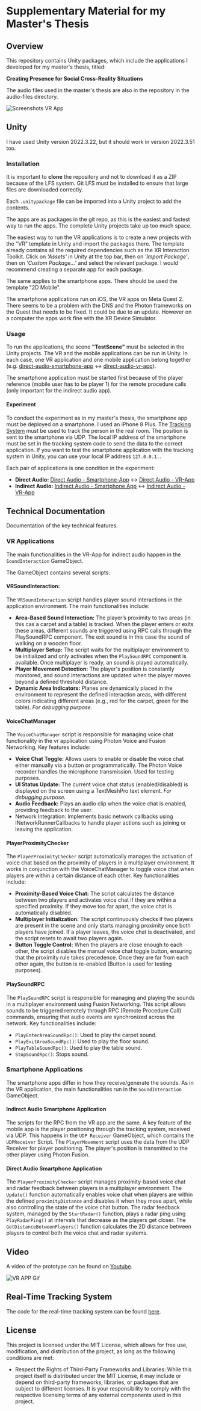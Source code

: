 
# Supplementary Material for my Master's Thesis

## Overview

This repository contains Unity packages, which include the applications I developed for my master's thesis, titled:

**Creating Presence for Social Cross-Reality Situations**

The audio files used in the master's thesis are also in the repository in the audio-files directory.

![Screenshots VR App](images/vr-screenshots.png)
## Unity

I have used Unity version 2022.3.22, but it should work in version 2022.3.51 too.

### Installation

It is important to **clone** the repository and not to download it as a ZIP because of the LFS system. Git LFS must be installed to ensure that large files are downloaded correctly.

Each `.unitypackage` file can be imported into a Unity project to add the contents.

The apps are as packages in the git repo, as this is the easiest and fastest way to run the apps. The complete Unity projects take up too much space.

The easiest way to run the VR applications is to create a new projects with the "VR" template in Unity and import the packages there. The template already contains all the required dependencies such as the XR Interaction Toolkit. Click on _'Assets'_ in Unity at the top bar, then on _'Import Package'_, then on _'Custom Package...'_ and select the relevant package. I would recommend creating a separate app for each package.

The same applies to the smartphone apps. There should be used the template "2D Mobile".

The smartphone applications run on iOS, the VR apps on Meta Quest 2. There seems to be a problem with the DNS and the Photon frameworks on the Quest that needs to be fixed. It could be due to an update. However on a computer the apps work fine with the XR Device Simulator.

### Usage

To run the applications, the scene **"TestScene"** must be selected in the Unity projects. The VR and the mobile applications can be run in Unity.
In each case, one VR application and one mobile application belong together (e.g. [direct-audio-smartphone-app](direct-audio-smartphone-app) <-> [direct-audio-vr-app](direct-audio-vr-app)).

The smartphone application must be started first because of the player reference (mobile user has to be player 1) for the remote procedure calls (only important for the indirect audio app).

#### Experiment

To conduct the experiment as in my master's thesis, the smartphone app must be deployed on a smartphone. I used an iPhone 8 Plus. The [Tracking System](https://github.com/nils-nilsen/human-apriltag-tracking) must be used to track the person in the real room. The position is sent to the smartphone via UDP. The local IP address of the smartphone must be set in the tracking system code to send the data to the correct application. If you want to test the smartphone application with the tracking system in Unity, you can use your local IP address `127.0.0.1.`.

Each pair of applications is one condition in the experiment:
 - **Direct Audio:** [Direct Audio - Smartphone-App](direct-audio-smartphone-app) <-> [Direct Audio - VR-App](direct-audio-vr-app)
 - **Indirect Audio:** [Indirect Audio - Smartphone App](indirect-audio-smartphone-app) <-> [Indirect Audio - VR-App](indirect-audio-vr-app)

## Technical Documentation

Documentation of the key technical features.

### VR Applications

The main functionalities in the VR-App for indirect audio happen in the `SoundInteraction` GameObject.

The GameObject contains several scripts:
#### VRSoundInteraction:

The `VRSoundInteraction` script handles player sound interactions in the application environment. The main functionalities include:

- **Area-Based Sound Interaction:** The player’s proximity to two areas (in this cas a carpet and a table) is tracked. When the player enters or exits these areas, different sounds are triggered using RPC calls through the PlaySoundRPC component. The exit sound is in this case the sound of walking on a wooden floor.
- **Multiplayer Setup:** The script waits for the multiplayer environment to be initialized and only activates when the `PlaySoundRPC` component is available. Once multiplayer is ready, an sound is played automatically.
- **Player Movement Detection:** The player's position is constantly monitored, and sound interactions are updated when the player moves beyond a defined threshold distance.
- **Dynamic Area Indicators:** Planes are dynamically placed in the environment to represent the defined interaction areas, with different colors indicating different areas (e.g., red for the carpet, green for the table). _For debugging purpose._


#### VoiceChatManager

The `VoiceChatManager` script is responsible for managing voice chat functionality in the vr application using Photon Voice and Fusion Networking. Key features include:
- **Voice Chat Toggle:** Allows users to enable or disable the voice chat either manually via a button or programmatically. The Photon Voice recorder handles the microphone transmission. Used for testing purposes.
- **UI Status Update:** The current voice chat status (enabled/disabled) is displayed on the screen using a TextMeshPro text element. _For debugging purpose._
- **Audio Feedback:** Plays an audio clip when the voice chat is enabled, providing feedback to the user.
- Network Integration: Implements basic network callbacks using INetworkRunnerCallbacks to handle player actions such as joining or leaving the application.

#### PlayerProximityChecker

The `PlayerProximityChecker` script automatically manages the activation of voice chat based on the proximity of players in a multiplayer environment. It works in conjunction with the VoiceChatManager to toggle voice chat when players are within a certain distance of each other. Key functionalities include:

- **Proximity-Based Voice Chat:** The script calculates the distance between two players and activates voice chat if they are within a specified proximity. If they move too far apart, the voice chat is automatically disabled.
- **Multiplayer Initialization:** The script continuously checks if two players are present in the scene and only starts managing proximity once both players have joined. If a player leaves, the voice chat is deactivated, and the script resets to await two players again.
- **Button Toggle Control:** When the players are close enough to each other, the script disables the manual voice chat toggle button, ensuring that the proximity rule takes precedence. Once they are far from each other again, the button is re-enabled (Button is used for testing purposes).

#### PlaySoundRPC

The `PlaySoundRPC` script is responsible for managing and playing the sounds in a multiplayer environment using Fusion Networking. This script allows sounds to be triggered remotely through RPC (Remote Procedure Call) commands, ensuring that audio events are synchronized across the network. Key functionalities include:

- `PlayEnterAreaSoundRpc()`: Used to play the carpet sound.
- `PlayExitAreaSoundRpc()`: Used to play the floor sound.
- `PlayTableSoundRpc()`: Used to play the table sound.
- `StopSoundRpc()`: Stops sound.

### Smartphone Applications

The smartphone apps differ in how they receive/generate the sounds.
As in the VR application, the main functionalities run in the `SoundInteraction` GameObject.

#### Indirect Audio Smartphone Application

The scripts for the RPC from the VR app are the same. A key feature of the mobile app is the player positioning through the tracking system, received via UDP. This happens in the `UDP Receiver` GameObject, which contains the `UDPReceiver` Script. The `PlayerMovement` script uses the data from the UDP Receiver for player positioning. The player's position is transmitted to the other player using Photon Fusion.

#### Direct Audio Smartphone Application

The `PlayerProximityChecker` script manages proximity-based voice chat and radar feedback between players in a multiplayer environment. The `Update()` function automatically enables voice chat when players are within the defined `proximityDistance` and disables it when they move apart, while also controlling the state of the voice chat button. The radar feedback system, managed by the `StartRadar()` function, plays a radar ping using `PlayRadarPing()` at intervals that decrease as the players get closer. The `GetDistanceBetweenPlayers()` function calculates the 2D distance between players to control both the voice chat and radar systems.

## Video

A video of the prototype can be found on [Youtube](https://youtu.be/LO0nUNsAlCQ).

![VR APP Gif](images/vr-app.gif)

## Real-Time Tracking System

The code for the real-time tracking system can be found
[here](https://github.com/nils-nilsen/human-apriltag-tracking).


## License
This project is licensed under the MIT License, which allows for free use, modification, and distribution of the project, as long as the following conditions are met:

- Respect the Rights of Third-Party Frameworks and Libraries: While this project itself is distributed under the MIT License, it may include or depend on third-party frameworks, libraries, or packages that are subject to different licenses. It is your responsibility to comply with the respective licensing terms of any external components used in this project.